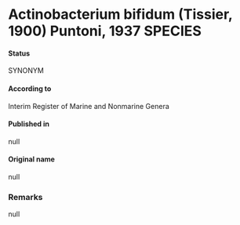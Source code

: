 # Actinobacterium bifidum (Tissier, 1900) Puntoni, 1937 SPECIES

#### Status
SYNONYM

#### According to
Interim Register of Marine and Nonmarine Genera

#### Published in
null

#### Original name
null

### Remarks
null
